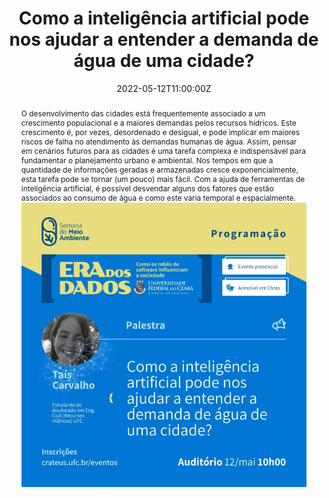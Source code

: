 ---
title: 'Como a inteligência artificial pode nos ajudar a entender a demanda de água de uma cidade?'

event: Semana do Meio Ambiente
event_url: https://sistemas.crateus.ufc.br/eventos/evento/250

location: Crateús, Brazil
address:
  country: Brazil

summary: 'O desenvolvimento das cidades está frequentemente associado a um crescimento populacional e a maiores demandas pelos recursos hídricos. Com a ajuda de ferramentas de inteligência artificial, é possível desvendar alguns dos fatores que estão associados ao consumo de água e como este varia temporal e espacialmente.'
abstract: 'O desenvolvimento das cidades está frequentemente associado a um crescimento populacional e a maiores demandas pelos recursos hídricos. Este crescimento é, por vezes, desordenado e desigual, e pode implicar em maiores riscos de falha no atendimento às demandas humanas de água. Assim, pensar em cenários futuros para as cidades é uma tarefa complexa e indispensável para fundamentar o planejamento urbano e ambiental. Nos tempos em que a quantidade de informações geradas e armazenadas cresce exponencialmente, esta tarefa pode se tornar (um pouco) mais fácil. Com a ajuda de ferramentas de inteligência artificial, é possível desvendar alguns dos fatores que estão associados ao consumo de água e como este varia temporal e espacialmente.
![Image alt](banner.png)'

# Talk start and end times.
#   End time can optionally be hidden by prefixing the line with `#`.
date: '2022-05-12T11:00:00Z'
date_end: '2022-05-12T12:00:00Z'
all_day: false

# Schedule page publish date (NOT talk date).
publishDate: '2017-01-01T00:00:00Z'

authors: []
tags: []

# Is this a featured talk? (true/false)
featured: false

image:
  caption: ''
  focal_point: Right
  preview_only: true
  
links:
#  - icon: twitter
#    icon_pack: fab
#    name: Follow
#    url: https://x.com/Sca_DS/status/1807730876656037993
#url_code: ''
#url_pdf: ''
url_slides: 'uploads/Talk_Aprendizado-maquina-demanda.pdf'
url_video: ''

# Markdown Slides (optional).
#   Associate this talk with Markdown slides.
#   Simply enter your slide deck's filename without extension.
#   E.g. `slides = "example-slides"` references `content/slides/example-slides.md`.
#   Otherwise, set `slides = ""`.
# slides: ""

# Projects (optional).
#   Associate this post with one or more of your projects.
#   Simply enter your project's folder or file name without extension.
#   E.g. `projects = ["internal-project"]` references `content/project/deep-learning/index.md`.
#   Otherwise, set `projects = []`.
#projects: 
#  - example
---